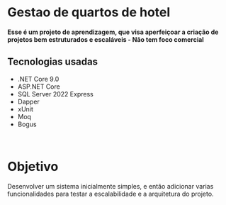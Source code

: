 # Gestao de quartos de hotel

__Esse é um projeto de aprendizagem, que visa aperfeiçoar a criação de projetos bem estruturados e escaláveis - Não tem foco comercial__

## Tecnologias usadas
- .NET Core 9.0
- ASP.NET Core
- SQL Server 2022 Express
- Dapper
- xUnit
- Moq
- Bogus

<br />

# Objetivo
Desenvolver um sistema inicialmente simples, e então adicionar varias funcionalidades para testar a escalabilidade e a arquitetura do projeto.